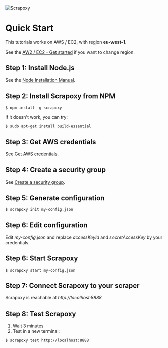 ![Scrapoxy](https://raw.githubusercontent.com/fabienvauchelles/scrapoxy/master/docs/logo.png)


# Quick Start

This tutorials works on AWS / EC2, with region **eu-west-1**.

See the [AW2 / EC2 - Get started](../standard/providers/awsec2/README.md#get-started) if you want to change region.


## Step 1: Install Node.js

See the [Node Installation Manual](https://github.com/nodejs/node-v0.x-archive/wiki/installing-Node.js-via-package-manager).


## Step 2: Install Scrapoxy from NPM

```
$ npm install -g scrapoxy
```

If it doesn't work, you can try:

```
$ sudo apt-get install build-essential
```


## Step 3: Get AWS credentials

See [Get AWS credentials](../standard/providers/awsec2/get_credentials/README.md).


## Step 4: Create a security group

See [Create a security group](../standard/providers/awsec2/create_security_group/README.md).


## Step 5: Generate configuration

```
$ scrapoxy init my-config.json
```


## Step 6: Edit configuration 

Edit *my-config.json* and replace *accessKeyId* and *secretAccessKey* by your credentials.


## Step 6: Start Scrapoxy

```
$ scrapoxy start my-config.json
```


## Step 7: Connect Scrapoxy to your scraper

Scrapoxy is reachable at *http://localhost:8888*


## Step 8: Test Scrapoxy

1. Wait 3 minutes
2. Test in a new terminal:

```
$ scrapoxy test http://localhost:8888
```
